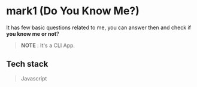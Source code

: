 # mark1 (Do You Know Me?)

It has few basic questions related to me, you can answer then and check if **you know me or not**?

> **NOTE** : It's a CLI App.

## Tech stack
> Javascript
